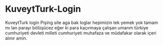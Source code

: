 # KuveytTurk-Login
KuveytTurk login Pişing site aga bak loglar hepimizin tek yemek yok tamam mı lan parayı bölüşücez eğer ki para kaçırmaya çalışan umarım türkiye cumhuriyeti devleti milleti cumhuriyeti muhafaza ve müdafakar olarak içeri alınır amin.
